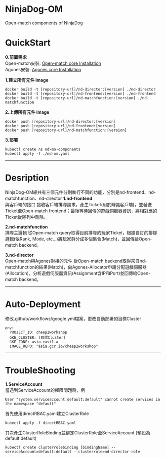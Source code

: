 # NinjaDog-OM
Open-match components of NinjaDog


# QuickStart
**0.前置需求** <br/>
Open-match安裝: [Open-match core Installation](https://openmatch.dev/site/docs/installation/) <br/>
Agones安裝: [Agones core Installation](https://agones.dev/site/docs/installation/) <br/>


**1.建立所有元件 image**
```
docker build -t [repository-url]/nd-director:[version] ./nd-director
docker build -t [repository-url]/nd-frontend:[version] ./nd-frontend
docker build -t [repository-url]/nd-matchfunction:[version] ./nd-matchfunction
```
**2.上傳所有元件 image**
```
docker push [repository-url]/nd-director:[version]
docker push [repository-url]/nd-frontend:[version] 
docker push [repository-url]/nd-matchfunction:[version] 
```

**3.部署**
```
kubectl create ns nd-mo-components
kubectl apply -f ./nd-om.yaml
```

****
# Desription
NinjaDog-OM總共有三個元件分別執行不同的功能，分別是nd-frontend、nd-matchfunction、nd-director
**1.nd-frontend** <br/>
與客戶端的接口
接收客戶端排隊請求，產生Ticket(用於辨識客戶端)，並發送Ticket至Open-match frontend；最後等待回傳的遊戲伺服器資訊，將相對應的Ticket從隊列中刪除。

**2.nd-matchfunction** <br/>
排隊主邏輯
從Open-match query取得目前排隊的玩家Ticket，根據自訂的排隊邏輯(依Rank, Mode, etc...)將玩家群分成多個集合(Match)，並回傳給Open-match backend。

**3.nd-director** <br/>
Open-match與Agones對接的元件
從Open-match backend取得來自nd-matchfunction的結果(Match)，向Agones-Allocator申請分配遊戲伺服器(Allocation)，分析遊戲伺服器資訊(Assignment含IP和Port)並回傳給Open-match backend。

****
# Auto-Deployment
修改.github/workflows/google.yml檔案，更改自動部署的目標Cluster
```
env:
  PROJECT_ID: cheep2workshop
  GKE_CLUSTER: [目標Cluster]
  GKE_ZONE: asia-east1-a 	   
  IMAGE_REPO: "asia.gcr.io/cheep2workshop"
```

****
# TroubleShooting
**1.ServiceAccount** <br/>
當遇到ServiceAccount的權限問題時，例
```
User "system:serviceaccount:default:default" cannot create services in the namespace "default"
```
首先使用directRBAC.yaml建立ClusterRole
```
kubectl apply -f directRBAC.yaml
```
其次產生ClusterRoleBinding並綁定ClusterRole至ServiceAccount (預設為default:default)
```
kubectl create clusterrolebinding [bindingName] --serviceAccount=default:default --clusterrole=nd-director-role
```

